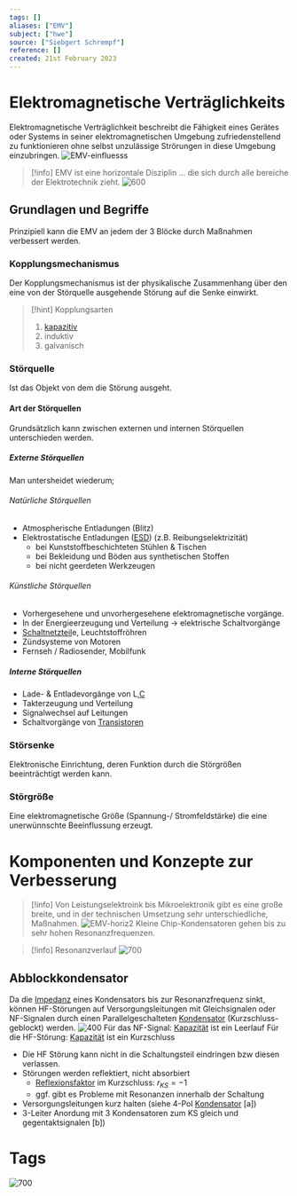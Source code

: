 ```yaml
---
tags: []
aliases: ["EMV"]
subject: ["hwe"]
source: ["Siebgert Schrempf"]
reference: []
created: 21st February 2023
---
```


# Elektromagnetische Verträglichkeits
Elektromagnetische Verträglichkeit beschreibt die Fähigkeit eines Gerätes oder Systems in seiner elektromagnetischen Umgebung zufriedenstellend zu funktionieren ohne selbst unzulässige Strörungen in diese Umgebung einzubringen.
![EMV-einfluesss](EMV-einfluesss.png)
> [!info] EMV ist eine horizontale Disziplin
> ... die sich durch alle bereiche der Elektrotechnik zieht.
> ![600](EMV-horiz.png)
## Grundlagen und Begriffe

Prinzipiell kann die EMV an jedem der 3 Blöcke durch Maßnahmen verbessert werden.
### Kopplungsmechanismus
Der Kopplungsmechanismus ist der physikalische Zusammenhang über den eine von der Störquelle ausgehende Störung auf die Senke einwirkt.

> [!hint] Kopplungsarten
> 1. [kapazitiv](Kapazitive%20Kopplung.md)
> 2. induktiv
> 3. galvanisch
> 

### Störquelle
Ist das Objekt von dem die Störung ausgeht.
#### Art der Störquellen
Grundsätzlich kann zwischen externen und internen Störquellen unterschieden werden.
##### Externe Störquellen
Man untersheidet wiederum;
###### Natürliche Störquellen
- Atmospherische Entladungen (Blitz)
- Elektrostatische Entladungen ([ESD](ESD.md)) (z.B. Reibungselektrizität)
	- bei Kunststoffbeschichteten Stühlen & Tischen
	- bei Bekleidung und Böden aus synthetischen Stoffen
	- bei nicht geerdeten Werkzeugen
###### Künstliche Störquellen
- Vorhergesehene und unvorhergesehene elektromagnetische vorgänge.
- In der Energieerzeugung und Verteilung → elektrische Schaltvorgänge
- [Schaltnetzteil](Schaltnetzteil.md)e, Leuchtstoffröhren
- Zündsysteme von Motoren
- Fernseh / Radiosender, Mobilfunk

##### Interne Störquellen
- Lade- & Entladevorgänge von L,[C](../assets/C.md)
- Takterzeugung und Verteilung
- Signalwechsel auf Leitungen
- Schaltvorgänge von [Transistoren](%7BMOC%7D%20Transistor.md)

### Störsenke
Elektronische Einrichtung, deren Funktion durch die Störgrößen beeinträchtigt werden kann.

### Störgröße
Eine elektromagnetische Größe (Spannung-/ Stromfeldstärke) die eine unerwünnschte Beeinflussung erzeugt.

# Komponenten und Konzepte zur Verbesserung
> [!info] Von Leistungselektroink bis Mikroelektronik gibt es eine große breite, und in der technischen Umsetzung sehr unterschiedliche, Maßnahmen.
> ![EMV-horiz2](EMV-horiz2.png)
> Kleine Chip-Kondensatoren gehen bis zu sehr hohen Resonanzfrequenzen.

> [!info] Resonanzverlauf
> ![700](EMV_impedanz.png)

## Abblockkondensator
Da die [Impedanz](Impedanz.md) eines Kondensators bis zur Resonanzfrequenz sinkt, können HF-Störungen auf Versorgungsleitungen mit Gleichsignalen oder NF-Signalen durch einen Parallelgeschalteten [Kondensator](Kapazit%C3%A4t.md) (Kurzschluss-geblockt) werden.
![400](AbblockCap.png)
Für das NF-Signal: [Kapazität](Kapazit%C3%A4t.md) ist ein Leerlauf
Für die HF-Störung: [Kapazität](Kapazit%C3%A4t.md) ist ein Kurzschluss

- Die HF Störung kann nicht in die Schaltungsteil eindringen bzw diesen verlassen.
- Störungen werden reflektiert, nicht absorbiert
	- [Reflexionsfaktor](Reflexionsfaktor.md) im Kurzschluss: $r_{KS}=-1$
	- ggf. gibt es Probleme mit Resonanzen innerhalb der Schaltung
- Versorgungsleitungen kurz halten (siehe 4-Pol [Kondensator](Kapazit%C3%A4t.md) [a])
- 3-Leiter Anordung mit 3 Kondensatoren zum KS gleich und gegentaktsignalen [b])
# Tags
![700](Pasted%20image%2020230316092131.png)